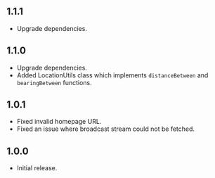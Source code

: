 ## 1.1.1

* Upgrade dependencies.

## 1.1.0

* Upgrade dependencies.
* Added LocationUtils class which implements `distanceBetween` and `bearingBetween` functions.

## 1.0.1

* Fixed invalid homepage URL.
* Fixed an issue where broadcast stream could not be fetched.

## 1.0.0

* Initial release.
